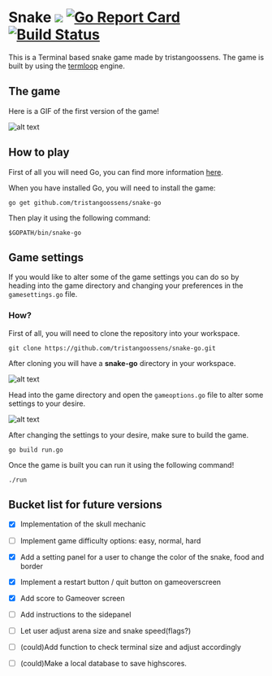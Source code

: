 # Snake [![](https://godoc.org/github.com/nathany/looper?status.svg)](https://godoc.org/github.com/tristangoossens/snake-go/game) [![Go Report Card](https://goreportcard.com/badge/github.com/tristangoossens/snake-go)](https://goreportcard.com/report/github.com/tristangoossens/snake-go) [![Build Status](https://travis-ci.com/tristangoossens/snake-go.svg?branch=master)](https://travis-ci.com/tristangoossens/snake-go)

This is a Terminal based snake game made by tristangoossens. The game is built by using the [termloop](https://github.com/JoelOtter/termloop) engine.

## The game

Here is a GIF of the first version of the game!

![alt text](https://github.com/tristangoossens/snake-go/blob/master/images/game-v1.gif "Version 1")

## How to play

First of all you will need Go, you can find more information [here](https://golang.org/).

When you have installed Go, you will need to install the game:

```shell
go get github.com/tristangoossens/snake-go
```

Then play it using the following command:

```shell
$GOPATH/bin/snake-go
```

## Game settings

If you would like to alter some of the game settings you can do so by heading into the game directory and changing your preferences in the `gamesettings.go` file.

### How?

First of all, you will need to clone the repository into your workspace.

```shell
git clone https://github.com/tristangoossens/snake-go.git
```

After cloning you will have a **snake-go** directory in your workspace.

![alt text](https://github.com/tristangoossens/snake-go/tree/master/images/game-files.png "Snake game files")

Head into the game directory and open the `gameoptions.go` file to alter some settings to your desire.

![alt text](https://github.com/tristangoossens/snake-go/tree/master/images/gameoptions-file.png "Gameoptions in ")

After changing the settings to your desire, make sure to build the game.

```shell
go build run.go
```

Once the game is built you can run it using the following command!

```shell
./run
```

## Bucket list for future versions

- [x] Implementation of the skull mechanic
- [ ] Implement game difficulty options: easy, normal, hard
- [x] Add a setting panel for a user to change the color of the snake, food and border
- [x] Implement a restart button / quit button on gameoverscreen
- [x] Add score to Gameover screen
- [ ] Add instructions to the sidepanel
- [ ] Let user adjust arena size and snake speed(flags?)
- [ ] (could)Add function to check terminal size and adjust accordingly
- [ ] (could)Make a local database to save highscores.


